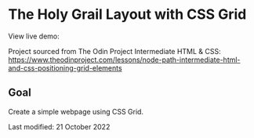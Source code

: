 # The Holy Grail Layout with CSS Grid
View live demo: 

Project sourced from The Odin Project Intermediate HTML & CSS: https://www.theodinproject.com/lessons/node-path-intermediate-html-and-css-positioning-grid-elements

## Goal
Create a simple webpage using CSS Grid.


Last modified: 21 October 2022